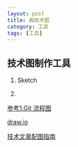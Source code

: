 ```yaml
---
layout: post
title: 画技术图
category: 工具
tags: [工具]
---
```


## 技术图制作工具

1. Sketch

2. 



[参考1.Git 流程图](https://www.v2ex.com/t/665886)

[draw.io](https://app.diagrams.net)

[技术文章配图指南](https://draveness.me/sketch-and-sketch/)